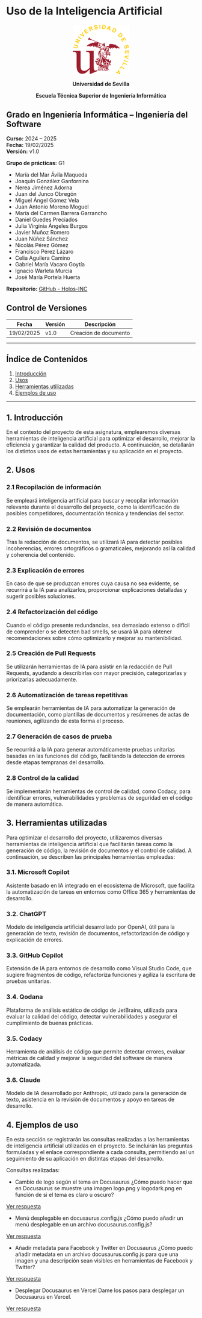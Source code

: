 # Uso de la Inteligencia Artificial

<p align="center">
  <img src="https://raw.githubusercontent.com/Holos-INC/Docusaurus-Holos/main/static/img/universidad-de-sevilla-logo.png" alt="Universidad de Sevilla" width="150"/>
</p>
<p align="center">
  <strong>Universidad de Sevilla</strong> 
</p>
<p align="center">
  <strong>Escuela Técnica Superior de Ingeniería Informática</strong>  
</p>

## **Grado en Ingeniería Informática – Ingeniería del Software**

**Curso:** 2024 – 2025  
**Fecha:** 19/02/2025  
**Versión:** v1.0  

**Grupo de prácticas:** G1  

- María del Mar Ávila Maqueda  
- Joaquín González Ganfornina  
- Nerea Jiménez Adorna  
- Juan del Junco Obregón  
- Miguel Ángel Gómez Vela  
- Juan Antonio Moreno Moguel  
- María del Carmen Barrera Garrancho  
- Daniel Guedes Preciados  
- Julia Virginia Ángeles Burgos  
- Javier Muñoz Romero  
- Juan Núñez Sánchez  
- Nicolás Pérez Gómez  
- Francisco Pérez Lázaro  
- Celia Aguilera Camino  
- Gabriel María Vacaro Goytía  
- Ignacio Warleta Murcia  
- José María Portela Huerta 

**Repositorio:** [GitHub - Holos-INC](https://github.com/Holos-INC)


## Control de Versiones

| Fecha       | Versión | Descripción           |
|------------|---------|-----------------------|
| 19/02/2025 | v1.0    | Creación de documento |

---

## Índice de Contenidos
1. [Introducción](#1-introducción)
2. [Usos](#2-usos)
3. [Herramientas utilizadas](#3-herramientas-utilizadas)
4. [Ejemplos de uso](#4-ejemplos-de-uso)
   
---

## 1. Introducción

En el contexto del proyecto de esta asignatura, emplearemos diversas herramientas de inteligencia artificial para optimizar el desarrollo, mejorar la eficiencia y garantizar la calidad del producto. A continuación, se detallarán los distintos usos de estas herramientas y su aplicación en el proyecto.  

## 2. Usos

### 2.1 Recopilación de información

Se empleará inteligencia artificial para buscar y recopilar información relevante durante el desarrollo del proyecto, como la identificación de posibles competidores, documentación técnica y tendencias del sector.  

### 2.2 Revisión de documentos

Tras la redacción de documentos, se utilizará IA para detectar posibles incoherencias, errores ortográficos o gramaticales, mejorando así la calidad y coherencia del contenido.  

### 2.3 Explicación de errores

En caso de que se produzcan errores cuya causa no sea evidente, se recurrirá a la IA para analizarlos, proporcionar explicaciones detalladas y sugerir posibles soluciones.  

### 2.4 Refactorización del código

Cuando el código presente redundancias, sea demasiado extenso o difícil de comprender o se detecten bad smells, se usará IA para obtener recomendaciones sobre cómo optimizarlo y mejorar su mantenibilidad.  

### 2.5 Creación de Pull Requests

Se utilizarán herramientas de IA para asistir en la redacción de Pull Requests, ayudando a describirlas con mayor precisión, categorizarlas y priorizarlas adecuadamente.  

### 2.6 Automatización de tareas repetitivas

Se emplearán herramientas de IA para automatizar la generación de documentación, como plantillas de documentos y resúmenes de actas de reuniones, agilizando de esta forma el proceso.  

### 2.7 Generación de casos de prueba

Se recurrirá a la IA para generar automáticamente pruebas unitarias basadas en las funciones del código, facilitando la detección de errores desde etapas tempranas del desarrollo.  

### 2.8 Control de la calidad

Se implementarán herramientas de control de calidad, como Codacy, para identificar errores, vulnerabilidades y problemas de seguridad en el código de manera automática.  

## 3. Herramientas utilizadas

Para optimizar el desarrollo del proyecto, utilizaremos diversas herramientas de inteligencia artificial que facilitarán tareas como la generación de código, la revisión de documentos y el control de calidad. A continuación, se describen las principales herramientas empleadas:  

### 3.1. Microsoft Copilot

Asistente basado en IA integrado en el ecosistema de Microsoft, que facilita la automatización de tareas en entornos como Office 365 y herramientas de desarrollo.  

### 3.2. ChatGPT

Modelo de inteligencia artificial desarrollado por OpenAI, útil para la generación de texto, revisión de documentos, refactorización de código y explicación de errores.  

### 3.3. GitHub Copilot

Extensión de IA para entornos de desarrollo como Visual Studio Code, que sugiere fragmentos de código, refactoriza funciones y agiliza la escritura de pruebas unitarias.  

### 3.4. Qodana

Plataforma de análisis estático de código de JetBrains, utilizada para evaluar la calidad del código, detectar vulnerabilidades y asegurar el cumplimiento de buenas prácticas.  

### 3.5. Codacy

Herramienta de análisis de código que permite detectar errores, evaluar métricas de calidad y mejorar la seguridad del software de manera automatizada.  

### 3.6. Claude

Modelo de IA desarrollado por Anthropic, utilizado para la generación de texto, asistencia en la revisión de documentos y apoyo en tareas de desarrollo.  

## 4. Ejemplos de uso

En esta sección se registrarán las consultas realizadas a las herramientas de inteligencia artificial utilizadas en el proyecto. Se incluirán las preguntas formuladas y el enlace correspondiente a cada consulta, permitiendo así un seguimiento de su aplicación en distintas etapas del desarrollo.  

Consultas realizadas:  

- Cambio de logo según el tema en Docusaurus
¿Cómo puedo hacer que en Docusaurus se muestre una imagen logo.png y logodark.png en función de si el tema es claro u oscuro?

[Ver respuesta](https://chatgpt.com/share/67b6120e-a210-800c-9ce5-cef2a7c3244e)

- Menú desplegable en docusaurus.config.js
¿Cómo puedo añadir un menú desplegable en un archivo docusaurus.config.js?

[Ver respuesta](https://chatgpt.com/share/67b6124a-7174-800c-b1ff-6496968d6051)

- Añadir metadata para Facebook y Twitter en Docusaurus
¿Cómo puedo añadir metadata en un archivo docusaurus.config.js para que una imagen y una descripción sean visibles en herramientas de Facebook y Twitter?

[Ver respuesta](https://chatgpt.com/share/67b612b2-06a8-800c-a5a2-b1baa582efcc)

- Desplegar Docusaurus en Vercel
Dame los pasos para desplegar un Docusaurus en Vercel.

[Ver respuesta](https://chatgpt.com/share/67b61830-b548-800c-9730-4a679dd6a124)

